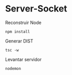 
# Server-Socket

Reconstruir Node
```
npm install
```

Generar DIST

```
tsc -w
```

Levantar servidor

```
nodemon 
```
